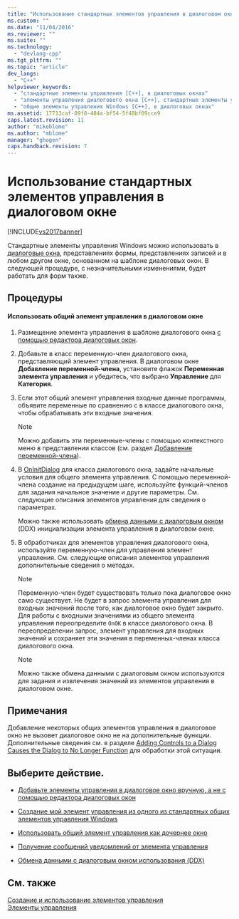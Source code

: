 ```yaml
---
title: "Использование стандартных элементов управления в диалоговом окне | Microsoft Docs"
ms.custom: ""
ms.date: "11/04/2016"
ms.reviewer: ""
ms.suite: ""
ms.technology: 
  - "devlang-cpp"
ms.tgt_pltfrm: ""
ms.topic: "article"
dev_langs: 
  - "C++"
helpviewer_keywords: 
  - "стандартные элементы управления [C++], в диалоговых окнах"
  - "элементы управления диалогового окна [C++], стандартные элементы управления"
  - "общие элементы управления Windows [C++], в диалоговых окнах"
ms.assetid: 17713caf-09f8-484a-bf54-5f48bf09cce9
caps.latest.revision: 11
author: "mikeblome"
ms.author: "mblome"
manager: "ghogen"
caps.handback.revision: 7
---
```

# Использование стандартных элементов управления в диалоговом окне
[!INCLUDE[vs2017banner](../assembler/inline/includes/vs2017banner.md)]

Стандартные элементы управления Windows можно использовать в [диалоговые окна](../mfc/dialog-boxes.md), представлениях формы, представлениях записей и в любом другом окне, основанном на шаблоне диалоговых окон.  В следующей процедуре, с незначительными изменениями, будет работать для форм также.  
  
## Процедуры  
  
#### Использовать общий элемент управления в диалоговом окне  
  
1.  Размещение элемента управления в шаблоне диалогового окна [с помощью редактора диалоговых окон](../mfc/using-the-dialog-editor-to-add-controls.md).  
  
2.  Добавьте в класс переменную\-член диалогового окна, представляющий элемент управления.  В диалоговом окне **Добавление переменной\-члена**, установите флажок **Переменная элемента управления** и убедитесь, что выбрано **Управление** для **Категория**.  
  
3.  Если этот общий элемент управления входные данные программы, объявите переменные по сравнению с в классе диалогового окна, чтобы обрабатывать эти входные значения.  
  
    > [!NOTE]
    >  Можно добавить эти переменные\-члены с помощью контекстного меню в представлении классов \(см. раздел [Добавление переменной\-члена](../ide/adding-a-member-variable-visual-cpp.md)\).  
  
4.  В [OnInitDialog](../Topic/CDialog::OnInitDialog.md) для класса диалогового окна, задайте начальные условия для общего элемента управления.  С помощью переменной\-члена создание на предыдущем шаге, используйте функций\-членов для задания начальное значение и другие параметры.  См. следующие описания элементов управления для сведения о параметрах.  
  
     Можно также использовать [обмена данными с диалоговым окном](../mfc/dialog-data-exchange-and-validation.md) \(DDX\) инициализации элемента управления в диалоговом окне.  
  
5.  В обработчиках для элементов управления диалогового окна, используйте переменную\-член для управления элемент управления.  См. следующие описания элементов управления дополнительные сведения о методах.  
  
    > [!NOTE]
    >  Переменную\-член будет существовать только пока диалоговое окно само существует.  Не будет в запрос элемента управления для входных значений после того, как диалоговое окно будет закрыто.  Для работы с входными значениями из общего элемента управления переопределите `OnOK` в классе диалогового окна.  В переопределении запрос, элемент управления для входных значений и сохраняет эти значения в переменных\-членах класса диалогового окна.  
  
    > [!NOTE]
    >  Можно также обмена данными с диалоговым окном используются для задания и извлечения значений из элементов управления в диалоговом окне.  
  
## Примечания  
 Добавление некоторых общих элементов управления в диалоговое окно не вызовет диалоговое окно не на дополнительные функции.  Дополнительные сведения см. в разделе [Adding Controls to a Dialog Causes the Dialog to No Longer Function](../mfc/adding-controls-to-a-dialog-causes-the-dialog-to-no-longer-function.md) для обработки этой ситуации.  
  
## Выберите действие.  
  
-   [Добавьте элементы управления в диалоговое окно вручную, а не с помощью редактора диалоговых окон](../mfc/adding-controls-by-hand.md)  
  
-   [Создание мой элемент управления из одного из стандартных общих элементов управления Windows](../mfc/deriving-controls-from-a-standard-control.md)  
  
-   [Использовать общий элемент управления как дочернее окно](../mfc/using-a-common-control-as-a-child-window.md)  
  
-   [Получение сообщений уведомлений от элемента управления](../Topic/Receiving%20Notification%20from%20Common%20Controls.md)  
  
-   [Обмена данными с диалоговым окном использования \(DDX\)](../mfc/dialog-data-exchange-and-validation.md)  
  
## См. также  
 [Создание и использование элементов управления](../mfc/making-and-using-controls.md)   
 [Элементы управления](../mfc/controls-mfc.md)